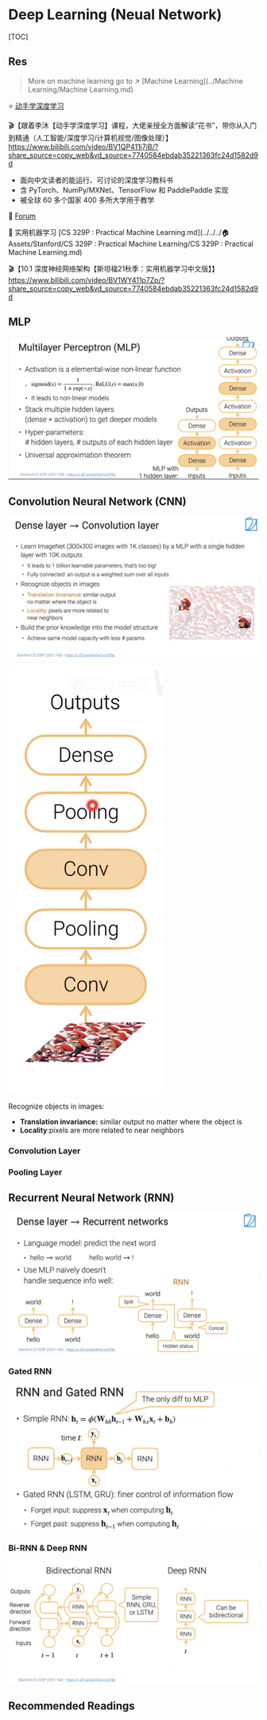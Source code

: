 # Deep Learning (Neual Network)

[TOC]



## Res
>  More on machine learning go to ↗️ [Machine Learning](../Machine Learning/Machine Learning.md) 

⭐️ [动手学深度学习](https://zh.d2l.ai/index.html)

🎬【跟着李沐【动手学深度学习】课程，大佬亲授全方面解读“花书”，带你从入门到精通（人工智能/深度学习/计算机视觉/图像处理）】 https://www.bilibili.com/video/BV1QP411j7jB/?share_source=copy_web&vd_source=7740584ebdab35221363fc24d1582d9d

- 面向中文读者的能运行、可讨论的深度学习教科书
- 含 PyTorch、NumPy/MXNet、TensorFlow 和 PaddlePaddle 实现
- 被全球 60 多个国家 400 多所大学用于教学

👥 [Forum](https://discuss.d2l.ai/c/chinese-version/16)

🏫 实用机器学习 [CS 329P : Practical Machine Learning.md](../../../🏠 Assets/Stanford/CS 329P : Practical Machine Learning/CS 329P : Practical Machine Learning.md) 

🎬【10.1 深度神经网络架构【斯坦福21秋季：实用机器学习中文版】】 https://www.bilibili.com/video/BV1WY411p7Zp/?share_source=copy_web&vd_source=7740584ebdab35221363fc24d1582d9d



## MLP
![](../../../../Assets/Pics/Screenshot%202023-01-29%20at%2012.54.02%20AM.png)


## Convolution Neural Network (CNN)
![](../../../../Assets/Pics/Screenshot%202023-01-29%20at%201.01.11%20AM.png)

![|200](../../../../Assets/Pics/Screenshot%202023-01-29%20at%201.04.42%20AM.png)


Recognize objects in images:

- **Translation invariance:** similar output no matter where the object is
- **Locality**:pixels are more related to near neighbors





### Convolution Layer



### Pooling Layer





## Recurrent Neural Network (RNN)

![](../../../../Assets/Pics/Screenshot%202023-01-29%20at%201.01.31%20AM.png)



### Gated RNN

![](../../../../Assets/Pics/Screenshot%202023-01-29%20at%2012.56.03%20AM.png)


### Bi-RNN & Deep RNN

![](../../../../Assets/Pics/Screenshot%202023-01-29%20at%2012.55.19%20AM.png)






## Recommended Readings
[Deep Learning vs. Machine Learning]: https://dzone.com/articles/deep-learning-vs-machine-learning-the-hottest-topi

